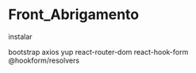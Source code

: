 # Front_Abrigamento

instalar

bootstrap
axios
yup
react-router-dom
react-hook-form
@hookform/resolvers